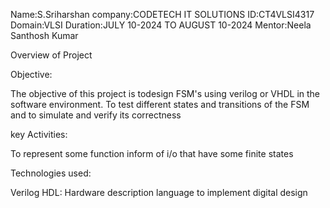 Name:S.Sriharshan
company:CODETECH IT SOLUTIONS
ID:CT4VLSI4317
Domain:VLSI
Duration:JULY 10-2024 TO AUGUST 10-2024
Mentor:Neela Santhosh Kumar

Overview of Project

Objective:

The objective of this project is todesign FSM's using verilog or VHDL in the software environment. To test different states and transitions of the FSM and to simulate and verify its correctness

key Activities:

To represent some function inform of i/o that have some finite states

Technologies used:

Verilog HDL: Hardware description language to implement digital design
